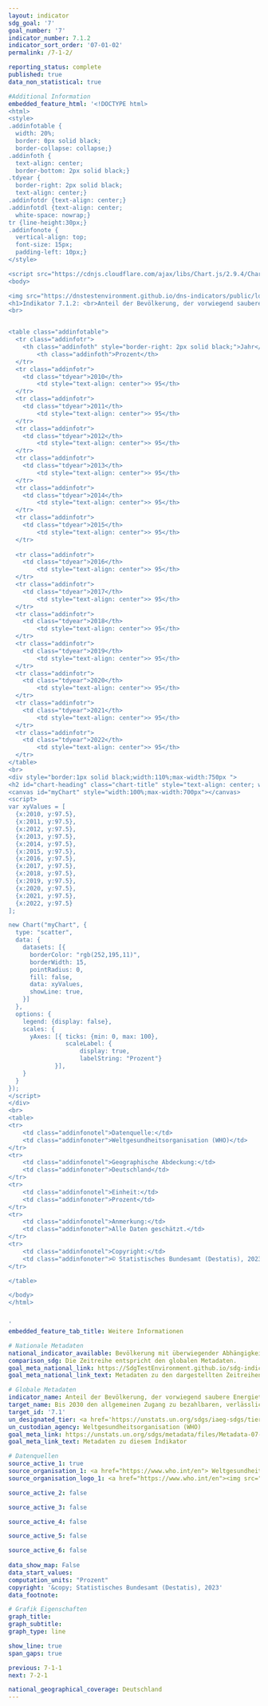 ```yaml
---
layout: indicator    
sdg_goal: '7'    
goal_number: '7'    
indicator_number: 7.1.2    
indicator_sort_order: '07-01-02'    
permalink: /7-1-2/    

reporting_status: complete    
published: true    
data_non_statistical: true

#Additional Information
embedded_feature_html: '<!DOCTYPE html><html><style>.addinfotable {  width: 20%;  border: 0px solid black;  border-collapse: collapse;}.addinfoth {  text-align: center;  border-bottom: 2px solid black;}.tdyear {  border-right: 2px solid black;  text-align: center;}.addinfotdr {text-align: center;}.addinfotdl {text-align: center;  white-space: nowrap;}tr {line-height:30px;}.addinfonote {  vertical-align: top;  font-size: 15px;  padding-left: 10px;}</style><script src="https://cdnjs.cloudflare.com/ajax/libs/Chart.js/2.9.4/Chart.js"></script><body><img src="https://dnstestenvironment.github.io/dns-indicators/public/logos/destatis.png"><h1>Indikator 7.1.2: <br>Anteil der Bevölkerung, der vorwiegend saubere Energieträger und Technologien nutzt</h1><br><table class="addinfotable">  <tr class="addinfotr">  	<th class="addinfoth" style="border-right: 2px solid black;">Jahr</th>    	<th class="addinfoth">Prozent</th>    </tr>  <tr class="addinfotr">  	<td class="tdyear">2010</th>    	<td style="text-align: center">> 95</th>    </tr>  <tr class="addinfotr">  	<td class="tdyear">2011</th>    	<td style="text-align: center">> 95</th>    </tr>  <tr class="addinfotr">  	<td class="tdyear">2012</th>    	<td style="text-align: center">> 95</th>    </tr>  <tr class="addinfotr">  	<td class="tdyear">2013</th>    	<td style="text-align: center">> 95</th>    </tr>  <tr class="addinfotr">  	<td class="tdyear">2014</th>    	<td style="text-align: center">> 95</th>    </tr>  <tr class="addinfotr">  	<td class="tdyear">2015</th>    	<td style="text-align: center">> 95</th>    </tr>   <tr class="addinfotr">  	<td class="tdyear">2016</th>    	<td style="text-align: center">> 95</th>    </tr>  <tr class="addinfotr">  	<td class="tdyear">2017</th>    	<td style="text-align: center">> 95</th>    </tr>  <tr class="addinfotr">  	<td class="tdyear">2018</th>    	<td style="text-align: center">> 95</th>    </tr>  <tr class="addinfotr">  	<td class="tdyear">2019</th>    	<td style="text-align: center">> 95</th>    </tr>  <tr class="addinfotr">  	<td class="tdyear">2020</th>    	<td style="text-align: center">> 95</th>    </tr>  <tr class="addinfotr">  	<td class="tdyear">2021</th>    	<td style="text-align: center">> 95</th>    </tr>  <tr class="addinfotr">  	<td class="tdyear">2022</th>    	<td style="text-align: center">> 95</th>    </tr></table><br><div style="border:1px solid black;width:110%;max-width:750px "><h2 id="chart-heading" class="chart-title" style="text-align: center; width:100%;max-width:700px">Bevölkerung mit überwiegender Abhängigkeit von sauberen Energieträgern und Technologien</h2><canvas id="myChart" style="width:100%;max-width:700px"></canvas><script>var xyValues = [  {x:2010, y:97.5},  {x:2011, y:97.5},  {x:2012, y:97.5},  {x:2013, y:97.5},  {x:2014, y:97.5},  {x:2015, y:97.5},  {x:2016, y:97.5},  {x:2017, y:97.5},  {x:2018, y:97.5},  {x:2019, y:97.5},  {x:2020, y:97.5},  {x:2021, y:97.5},  {x:2022, y:97.5}];new Chart("myChart", {  type: "scatter",  data: {    datasets: [{      borderColor: "rgb(252,195,11)",      borderWidth: 15,      pointRadius: 0,      fill: false,      data: xyValues,      showLine: true,    }]  },  options: {    legend: {display: false},    scales: {      yAxes: [{	ticks: {min: 0, max: 100},      			scaleLabel: {        			display: true,        			labelString: "Prozent"}             }],    }  }});</script></div><br><table><tr>	<td class="addinfonotel">Datenquelle:</td>	<td class="addinfonoter">Weltgesundheitsorganisation (WHO)</td></tr><tr>	<td class="addinfonotel">Geographische Abdeckung:</td>	<td class="addinfonoter">Deutschland</td></tr><tr>	<td class="addinfonotel">Einheit:</td>	<td class="addinfonoter">Prozent</td></tr><tr>	<td class="addinfonotel">Anmerkung:</td>	<td class="addinfonoter">Alle Daten geschätzt.</td></tr><tr>	<td class="addinfonotel">Copyright:</td>	<td class="addinfonoter">© Statistisches Bundesamt (Destatis), 2023<br>Vervielfältigung und Verbreitung, auch auszugsweise, mit Quellenangaben gestattet.</td></tr></table></body></html>'
embedded_feature_tab_title: Weitere Informationen    

# Nationale Metadaten    
national_indicator_available: Bevölkerung mit überwiegender Abhängigkeit von sauberen Energieträgern und Technologien    
comparison_sdg: Die Zeitreihe entspricht den globalen Metadaten.    
goal_meta_national_link: https://SdgTestEnvironment.github.io/sdg-indicators/public/Meta/7.1.2.pdf
goal_meta_national_link_text: Metadaten zu den dargestellten Zeitreihen    

# Globale Metadaten    
indicator_name: Anteil der Bevölkerung, der vorwiegend saubere Energieträger und Technologien nutzt    
target_name: Bis 2030 den allgemeinen Zugang zu bezahlbaren, verlässlichen und modernen Energiedienstleistungen sichern    
target_id: '7.1'    
un_designated_tier: <a href='https://unstats.un.org/sdgs/iaeg-sdgs/tier-classification/' title='Klicken Sie hier um weitere Informationen zur UN-Tier-Klassifikation zu erhalten.'  target='_blank'>Tier I</a>    
un_custodian_agency: Weltgesundheitsorganisation (WHO)    
goal_meta_link: https://unstats.un.org/sdgs/metadata/files/Metadata-07-01-02.pdf    
goal_meta_link_text: Metadaten zu diesem Indikator        

# Datenquellen
source_active_1: true
source_organisation_1: <a href="https://www.who.int/en"> Weltgesundheitsorganisation (WHO) </a>
source_organisation_logo_1: <a href="https://www.who.int/en"><img src="https://g205sdgs.github.io/sdg-indicators/public/OrgImgDe/who.png" alt="Logo who" style="height:60px; width:148px"/></a>

source_active_2: false

source_active_3: false

source_active_4: false

source_active_5: false

source_active_6: false
    
data_show_map: False    
data_start_values:     
computation_units: "Prozent"    
copyright: '&copy; Statistisches Bundesamt (Destatis), 2023'    
data_footnote:     

# Grafik Eigenschaften    
graph_title: 
graph_subtitle:     
graph_type: line    

show_line: true
span_gaps: true    

previous: 7-1-1    
next: 7-2-1    

national_geographical_coverage: Deutschland    
---
```


<span></span>
